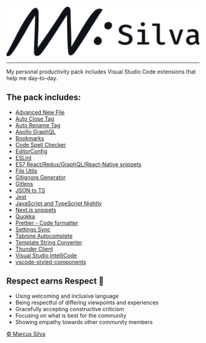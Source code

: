 <p align="center">
  <img width="600px" height="auto" src="mvfsillva.png" alt="Marcus Silva"/>
</p>

---

My personal productivity pack includes Visual Studio Code extensions that help me day-to-day. 

## The pack includes: 

* [Advanced New File](https://marketplace.visualstudio.com/items?itemName=patbenatar.advanced-new-file)
* [Auto Close Tag](https://marketplace.visualstudio.com/items?itemName=formulahendry.auto-close-tag)
* [Auto Rename Tag](https://marketplace.visualstudio.com/items?itemName=formulahendry.auto-rename-tag)
* [Apollo GraphQL](https://marketplace.visualstudio.com/items?itemName=apollographql.vscode-apollo)
* [Bookmarks](https://marketplace.visualstudio.com/items?itemName=alefragnani.Bookmarks)
* [Code Spell Checker](https://marketplace.visualstudio.com/items?itemName=streetsidesoftware.code-spell-checker)
* [EditorConfig](https://marketplace.visualstudio.com/items?itemName=editorconfig.editorconfig)
* [ESLint](https://marketplace.visualstudio.com/items?itemName=dbaeumer.vscode-eslint)
* [ES7 React/Redux/GraphQL/React-Native snippets](https://marketplace.visualstudio.com/items?itemName=dsznajder.es7-react-js-snippets)
* [File Utils](https://marketplace.visualstudio.com/items?itemName=sleistner.vscode-fileutils)
* [Gitignore Generator](https://marketplace.visualstudio.com/items?itemName=piotrpalarz.vscode-gitignore-generator)
* [Gitlens](https://marketplace.visualstudio.com/items?itemName=eamodio.gitlens)
* [JSON to TS](https://marketplace.visualstudio.com/items?itemName=mariusalchimavicius.json-to-ts)
* [Jest](https://marketplace.visualstudio.com/items?itemName=orta.vscode-jest)
* [JavaScript and TypeScript Nightly](https://marketplace.visualstudio.com/items?itemName=ms-vscode.vscode-typescript-next)
* [Next.js snippets](https://marketplace.visualstudio.com/items?itemName=pulkitgangwar.nextjs-snippets)
* [Quokka](https://marketplace.visualstudio.com/items?itemName=wallabyjs.quokka-vscode)
* [Prettier - Code formatter](https://marketplace.visualstudio.com/items?itemName=esbenp.prettier-vscode)
* [Settings Sync](https://marketplace.visualstudio.com/items?itemName=Shan.code-settings-sync)
* [Tabnine Autocomplete](https://marketplace.visualstudio.com/items?itemName=Tabnine.tabnine-vscode)
* [Template String Converter](https://marketplace.visualstudio.com/items?itemName=meganrogge.template-string-converter)
* [Thunder Client](https://marketplace.visualstudio.com/items?itemName=rangav.vscode-thunder-client)
* [Visual Studio IntelliCode](https://marketplace.visualstudio.com/items?itemName=visualstudioexptteam.vscodeintellicode)
* [vscode-styled-components](https://marketplace.visualstudio.com/items?itemName=jpoissonnier.vscode-styled-components)


## Respect earns Respect 👏

- Using welcoming and inclusive language
- Being respectful of differing viewpoints and experiences
- Gracefully accepting constructive criticism
- Focusing on what is best for the community
- Showing empathy towards other community members


[© Marcus Silva](https://mvfsillva.dev)